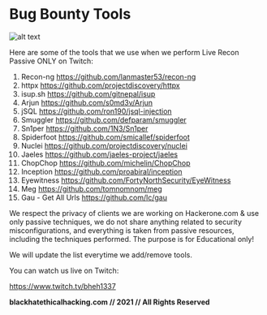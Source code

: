 # Bug Bounty Tools

![alt text](https://pbs.twimg.com/profile_images/1384538705797554177/o0BURm0O_400x400.png)

Here are some of the tools that we use when we perform Live Recon Passive ONLY on Twitch:

1) Recon-ng
https://github.com/lanmaster53/recon-ng
2) httpx
https://github.com/projectdiscovery/httpx
3) isup.sh
https://github.com/gitnepal/isup
4) Arjun
https://github.com/s0md3v/Arjun
5) jSQL
https://github.com/ron190/jsql-injection
6) Smuggler
https://github.com/defparam/smuggler
7) Sn1per
https://github.com/1N3/Sn1per
8) Spiderfoot
https://github.com/smicallef/spiderfoot
9) Nuclei
https://github.com/projectdiscovery/nuclei
10) Jaeles
https://github.com/jaeles-project/jaeles
11) ChopChop
https://github.com/michelin/ChopChop
12) Inception
https://github.com/proabiral/inception
13) Eyewitness
https://github.com/FortyNorthSecurity/EyeWitness
14) Meg
https://github.com/tomnomnom/meg
15) Gau - Get All Urls
https://github.com/lc/gau

We respect the privacy of clients we are working on Hackerone.com & use only passive techniques, we do not share anything related to security misconfigurations, and everything is taken from passive resources, including the techniques performed. The purpose is for Educational only!

We will update the list everytime we add/remove tools.

You can watch us live on Twitch:

https://www.twitch.tv/bheh1337

**blackhatethicalhacking.com // 2021 // All Rights Reserved**

